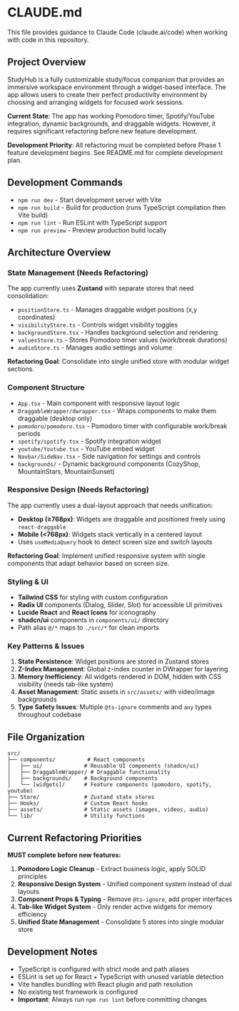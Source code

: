 # CLAUDE.md

This file provides guidance to Claude Code (claude.ai/code) when working with code in this repository.

## Project Overview

StudyHub is a fully customizable study/focus companion that provides an immersive workspace environment through a widget-based interface. The app allows users to create their perfect productivity environment by choosing and arranging widgets for focused work sessions.

**Current State**: The app has working Pomodoro timer, Spotify/YouTube integration, dynamic backgrounds, and draggable widgets. However, it requires significant refactoring before new feature development.

**Development Priority**: All refactoring must be completed before Phase 1 feature development begins. See README.md for complete development plan.

## Development Commands

- `npm run dev` - Start development server with Vite
- `npm run build` - Build for production (runs TypeScript compilation then Vite build)
- `npm run lint` - Run ESLint with TypeScript support
- `npm run preview` - Preview production build locally

## Architecture Overview

### State Management (Needs Refactoring)
The app currently uses **Zustand** with separate stores that need consolidation:
- `positionStore.ts` - Manages draggable widget positions (x,y coordinates) 
- `visibilityStore.ts` - Controls widget visibility toggles
- `backgroundStore.tsx` - Handles background selection and rendering
- `valuesStore.ts` - Stores Pomodoro timer values (work/break durations)
- `audioStore.ts` - Manages audio settings and volume

**Refactoring Goal**: Consolidate into single unified store with modular widget sections.

### Component Structure
- `App.tsx` - Main component with responsive layout logic
- `DraggableWrapper/dwrapper.tsx` - Wraps components to make them draggable (desktop only)
- `pomodoro/pomodoro.tsx` - Pomodoro timer with configurable work/break periods
- `spotify/spotify.tsx` - Spotify integration widget
- `youtube/Youtube.tsx` - YouTube embed widget
- `Navbar/SideNav.tsx` - Side navigation for settings and controls
- `backgrounds/` - Dynamic background components (CozyShop, MountainStars, MountainSunset)

### Responsive Design (Needs Refactoring)
The app currently uses a dual-layout approach that needs unification:
- **Desktop (≥768px)**: Widgets are draggable and positioned freely using `react-draggable`
- **Mobile (<768px)**: Widgets stack vertically in a centered layout
- Uses `useMediaQuery` hook to detect screen size and switch layouts

**Refactoring Goal**: Implement unified responsive system with single components that adapt behavior based on screen size.

### Styling & UI
- **Tailwind CSS** for styling with custom configuration
- **Radix UI** components (Dialog, Slider, Slot) for accessible UI primitives  
- **Lucide React** and **React Icons** for iconography
- **shadcn/ui** components in `components/ui/` directory
- Path alias `@/*` maps to `./src/*` for clean imports

### Key Patterns & Issues
1. **State Persistence**: Widget positions are stored in Zustand stores
2. **Z-Index Management**: Global z-index counter in DWrapper for layering
3. **Memory Inefficiency**: All widgets rendered in DOM, hidden with CSS visibility (needs tab-like system)
4. **Asset Management**: Static assets in `src/assets/` with video/image backgrounds
5. **Type Safety Issues**: Multiple `@ts-ignore` comments and `any` types throughout codebase

## File Organization
```
src/
├── components/          # React components
│   ├── ui/             # Reusable UI components (shadcn/ui)
│   ├── DraggableWrapper/ # Draggable functionality
│   ├── backgrounds/    # Background components
│   └── [widgets]/      # Feature components (pomodoro, spotify, youtube)
├── Store/              # Zustand state stores
├── Hooks/              # Custom React hooks  
├── assets/             # Static assets (images, videos, audio)
└── lib/                # Utility functions
```

## Current Refactoring Priorities

**MUST complete before new features:**

1. **Pomodoro Logic Cleanup** - Extract business logic, apply SOLID principles
2. **Responsive Design System** - Unified component system instead of dual layouts  
3. **Component Props & Typing** - Remove `@ts-ignore`, add proper interfaces
4. **Tab-like Widget System** - Only render active widgets for memory efficiency
5. **Unified State Management** - Consolidate 5 stores into single modular store

## Development Notes
- TypeScript is configured with strict mode and path aliases
- ESLint is set up for React + TypeScript with unused variable detection
- Vite handles bundling with React plugin and path resolution
- No existing test framework is configured
- **Important**: Always run `npm run lint` before committing changes